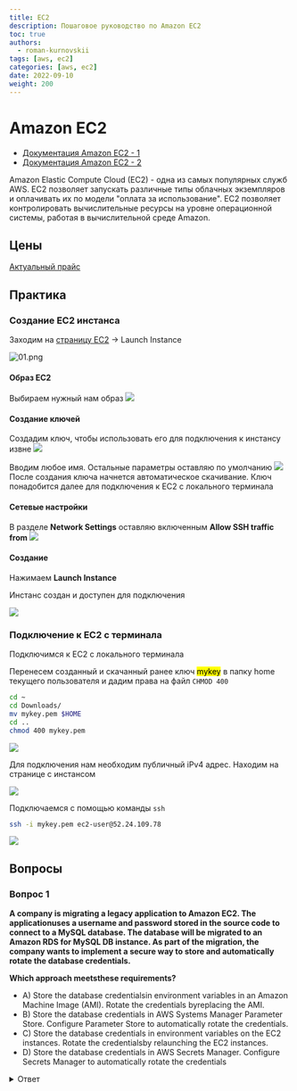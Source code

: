 ```yaml
---
title: EC2
description: Пошаговое руководство по Amazon EC2
toc: true
authors:
  - roman-kurnovskii
tags: [aws, ec2]
categories: [aws, ec2]
date: 2022-09-10
weight: 200
---
```


# Amazon EC2

- [Документация Amazon EC2 - 1](https://aws.amazon.com/ec2/)
- [Документация Amazon EC2 - 2](https://docs.aws.amazon.com/ec2/?id=docs_gateway)

Amazon Elastic Compute Cloud (EC2) - одна из самых популярных служб AWS. EC2 позволяет запускать различные типы облачных экземпляров и оплачивать их по модели "оплата за использование". EC2 позволяет контролировать вычислительные ресурсы на уровне операционной системы, работая в вычислительной среде Amazon. 

## Цены

[Актуальный прайс](https://aws.amazon.com/ec2/pricing/)


## Практика

### Создание EC2 инстанса

Заходим на [страницу EC2](https://us-west-2.console.aws.amazon.com/ec2/v2/home?region=us-west-2) -> Launch Instance

![01.png](./img/01.png)
#### Образ EC2

Выбираем нужный нам образ
![](./img/02.png)
#### Создание ключей

Создадим ключ, чтобы использовать его для подключения к инстансу извне
![](./img/03.png)

Вводим любое имя. Остальные параметры оставляю по умолчанию
![](./img/04.png)
После создания ключа начнется автоматическое скачивание. Ключ понадобится далее для подключения к EC2  с локального терминала
#### Сетевые настройки

В разделе **Network Settings** оставляю включенным **Allow SSH traffic from** 
![](./img/05.png)
#### Создание

Нажимаем **Launch Instance**

Инстанс создан и доступен для подключения

![](./img/06.png)

### Подключение к EC2 с терминала

Подключимся к EC2 с локального терминала

Перенесем созданный и скачанный ранее ключ <mark>mykey</mark> в папку home текущего пользователя и дадим права на файл `CHMOD 400`

```bash
cd ~
cd Downloads/
mv mykey.pem $HOME
cd ..
chmod 400 mykey.pem 
```

![](./img/07.png)

Для подключения нам необходим публичный iPv4 адрес. Находим на странице с инстансом

![](./img/08.png)

Подключаемся с помощью команды `ssh`
```bash
ssh -i mykey.pem ec2-user@52.24.109.78
```

![](./img/03.png)



## Вопросы

### Вопрос 1

**A company is migrating a legacy application to Amazon EC2. The applicationuses a username and password stored in the source code to connect to a MySQL database. The database will be migrated to an Amazon RDS for MySQL DB instance. As part of the migration, the company wants to implement a secure way to store and automatically rotate the database credentials.**

**Which approach meetsthese requirements?**

- A) Store the database credentialsin environment variables in an Amazon Machine Image (AMI). Rotate the credentials byreplacing the AMI.
- B) Store the database credentials in AWS Systems Manager Parameter Store. Configure Parameter Store to automatically rotate the credentials.
- C) Store the database credentials in environment variables on the EC2 instances. Rotate the credentialsby relaunching the EC2 instances.
- D) Store the database credentials in AWS Secrets Manager. Configure Secrets Manager to automatically rotate the credentials

<details>
<summary>Ответ</summary>
<div>
<h4>Правильный ответ: D</h4>

D – [AWS Secrets Manager](https://aws.amazon.com/secrets-manager/) helps to protect the credentialsneeded to access databases,applications,services, and other IT resources. The service enables usersto easily rotate, manage, and retrieve database credentials, API keys, and other secrets throughout their lifecycle. Users and applications retrieve secrets with a call to the Secrets Manager APIs, eliminating the need to hardcode sensitive information in plaintext. Secrets Manager offers [secret rotation](https://aws.amazon.com/blogs/security/rotate-amazon-rds-database-credentials-automatically-with-aws-secrets-manager/) with built-in integration for Amazon RDS, Amazon Redshift, and Amazon DocumentDB.

</div>
</details>